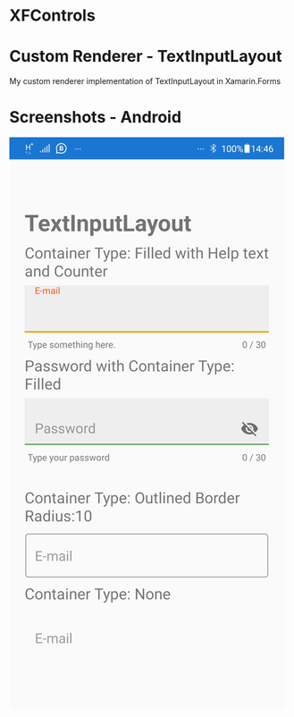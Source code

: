 # XFControls
Custom Renderer - TextInputLayout
===============

My custom renderer implementation of TextInputLayout in Xamarin.Forms

Screenshots - Android
===
![Example](ScreenShots/TextInputLayout.jpeg)
